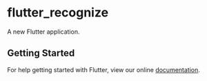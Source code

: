 # flutter_recognize

A new Flutter application.

## Getting Started

For help getting started with Flutter, view our online
[documentation](https://flutter.io/).
